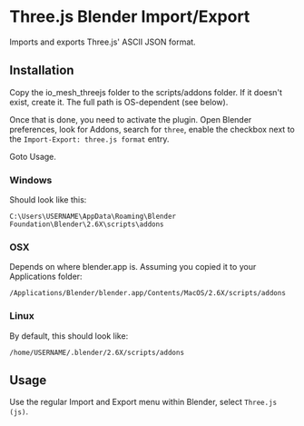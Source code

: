 # Three.js Blender Import/Export

Imports and exports Three.js' ASCII JSON format.

## Installation

Copy the io_mesh_threejs folder to the scripts/addons folder. If it doesn't exist, create it. The full path is OS-dependent (see below).

Once that is done, you need to activate the plugin. Open Blender preferences, look for
Addons, search for `three`, enable the checkbox next to the `Import-Export: three.js format` entry.

Goto Usage.

### Windows

Should look like this:

    C:\Users\USERNAME\AppData\Roaming\Blender Foundation\Blender\2.6X\scripts\addons

### OSX

Depends on where blender.app is. Assuming you copied it to your Applications folder:

    /Applications/Blender/blender.app/Contents/MacOS/2.6X/scripts/addons

### Linux

By default, this should look like:

    /home/USERNAME/.blender/2.6X/scripts/addons

## Usage

Use the regular Import and Export menu within Blender, select `Three.js (js)`.

